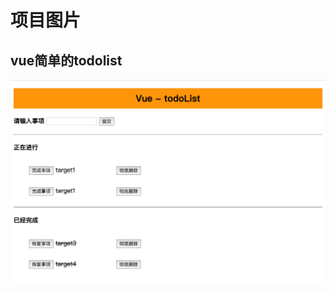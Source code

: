 <!--
 * @Date: 2020-06-10 20:00:44
 * @LastEditors: zhangwen
 * @LastEditTime: 2020-06-10 20:05:11
 * @FilePath: /vue-demos/README.md
--> 
# 项目图片

## vue简单的todolist
![vue简单的todolist](https://raw.githubusercontent.com/zhangwen0424/vue-demos/master/images/todolist.png)